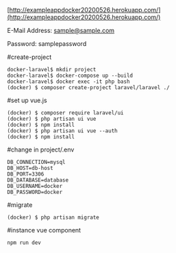 [http://exampleappdocker20200526.herokuapp.com/](http://exampleappdocker20200526.herokuapp.com/)

E-Mail Address: sample@sample.com

Password: samplepassword


#create-project

```
docker-laravel$ mkdir project
docker-laravel$ docker-compose up --build
docker-laravel$ docker exec -it php bash
(docker) $ composer create-project laravel/laravel ./
```

#set up vue.js
```
(docker) $ composer require laravel/ui
(docker) $ php artisan ui vue
(docker) $ npm install
(docker) $ php artisan ui vue --auth
(docker) $ npm install
```

#change in project/.env

```
DB_CONNECTION=mysql
DB_HOST=db-host
DB_PORT=3306
DB_DATABASE=database
DB_USERNAME=docker
DB_PASSWORD=docker

```
#migrate
```
(docker) $ php artisan migrate
```

#instance vue component
```
npm run dev
```

